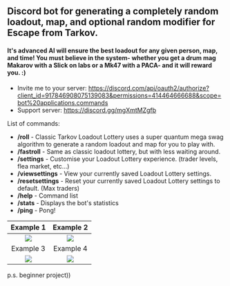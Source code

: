 ## Discord bot for generating a completely random loadout, map, and optional random modifier for Escape from Tarkov. 

#### It's advanced AI will ensure the best loadout for any given person, map, and time! You must believe in the system- whether you get a drum mag Makarov with a Slick on labs or a Mk47 with a PACA- and it will reward you. :)

- Invite me to your server: https://discord.com/api/oauth2/authorize?client_id=917846908075139083&permissions=414464666688&scope=bot%20applications.commands
- Support server: https://discord.gg/mgXmtMZgfb

List of commands: 
- **/roll** - Classic Tarkov Loadout Lottery uses a super quantum mega swag algorithm to generate a random loadout and map for you to play with.
- **/fastroll** - Same as classic loadout lottery, but with less waiting around.
- **/settings** - Customise your Loadout Lottery experience. (trader levels, flea market, etc...)
- **/viewsettings** - View your currently saved Loadout Lottery settings.
- **/resetsettings** - Reset your currently saved Loadout Lottery settings to default. (Max traders)
- **/help** - Command list
- **/stats** - Displays the bot's statistics
- **/ping** - Pong!

Example 1                             |  Example 2
:------------------------------------:|:------------------------------------:
![](https://i.imgur.com/SMAeIKt.png)  |  ![](https://i.imgur.com/0FAye6t.pngg)
Example 3                             |  Example 4
![](https://i.imgur.com/DgPfPfF.png)  |  ![](https://i.imgur.com/TXThfe1.png)

p.s. beginner project))
